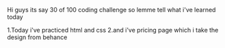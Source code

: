 Hi guys its say 30 of 100 coding challenge so lemme tell what i've learned today

1.Today i've practiced html and css
2.and i've pricing page which i take the design from behance

